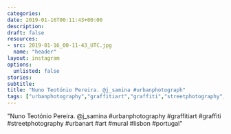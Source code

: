 ```yaml
---
categories:
date: 2019-01-16T00:11:43+00:00
description:
draft: false
resources:
- src: 2019-01-16_00-11-43_UTC.jpg
  name: "header"
layout: instagram
options:
  unlisted: false
stories:
subtitle:
title: "Nuno Teotónio Pereira. @j_samina #urbanphotograph"
tags: ["urbanphotography","graffitiart","graffiti","streetphotography","urbanart","art","mural","lisbon","portugal"]
---
```


"Nuno Teotónio Pereira. @j_samina #urbanphotography #graffitiart #graffiti #streetphotography #urbanart #art #mural #lisbon #portugal"
